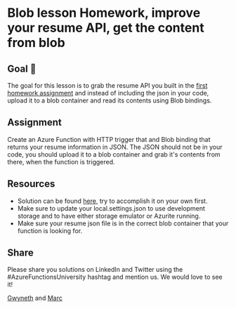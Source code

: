 # Blob lesson Homework, improve your resume API, get the content from blob 

## Goal 🎯

The goal for this lesson is to grab the resume API you built in the [first homework assignment](../homework/http_resume-api.md) and instead of including the json in your code, upload it to a blob container and read its contents using Blob bindings. 

## Assignment

Create an Azure Function with HTTP trigger that and  Blob binding that returns your resume information in JSON. The JSON should not be in your code, you should upload it to a blob container and grab it's contents from there, when the function is triggered.

## Resources

- Solution can be found [here](../src/homework/resume-api/ResumeFromBlob.cs), try to accomplish it on your own first.
- Make sure to update your local.settings.json to use development storage and to have either storage emulator or Azurite running.
- Make sure your resume json file is in the correct blob container that your function is looking for. 


## Share

Please share you solutions on LinkedIn and Twitter using the #AzureFunctionsUniversity hashtag and mention us. We would love to see it! 

[Gwyneth](https://twitter.com/madebygps) and [Marc](https://twitter.com/marcduiker)